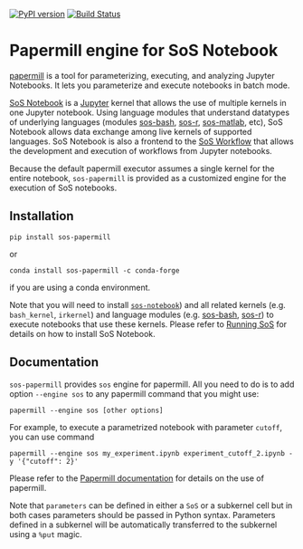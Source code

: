 [![PyPI version](https://badge.fury.io/py/sos-papermill.svg)](https://badge.fury.io/py/sos-papermill)
[![Build Status](https://travis-ci.org/vatlab/sos-papermill.svg?branch=master)](https://travis-ci.org/vatlab/sos-papermill)


# Papermill engine for SoS Notebook

[papermill](https://github.com/nteract/papermill) is a tool for parameterizing, executing, and analyzing Jupyter Notebooks. It lets you parameterize and execute notebooks in batch mode.

[SoS Notebook](https://github.com/vatlab/sos-notebook) is a [Jupyter](https://jupyter.org/) kernel that allows the use of multiple kernels in one Jupyter notebook. Using language modules that understand datatypes of underlying languages (modules [sos-bash](https://github.com/vatlab/sos-bash), [sos-r](https://github.com/vatlab/sos-r), [sos-matlab](https://github.com/vatlab/sos-matlab), etc), SoS Notebook allows data exchange among live kernels of supported languages. SoS Notebook is also a frontend to the [SoS Workflow](https://github.com/vatlab/sos) that allows the development and execution of workflows from Jupyter notebooks.

Because the default papermill executor assumes a single kernel for the entire notebook, `sos-papermill` is provided as a  customized engine for the execution of SoS notebooks.

## Installation

```
pip install sos-papermill
```

or

```
conda install sos-papermill -c conda-forge
```
if you are using a conda environment.

Note that you will need to install [`sos-notebook`](https://github.com/vatlab/sos-notebook)) and all related kernels (e.g. `bash_kernel`, `irkernel`) and language modules (e.g. [sos-bash](https://github.com/vatlab/sos-bash), [sos-r](https://github.com/vatlab/sos-r)) to execute notebooks that use these kernels. Please refer to [Running SoS](https://vatlab.github.io/sos-docs/running.html#content) for details on how to install SoS Notebook.

## Documentation

`sos-papermill` provides `sos` engine for papermill. All you need to do is to add option `--engine sos` to any papermill command that you might use:

```
papermill --engine sos [other options]
```

For example, to execute a parametrized notebook with parameter `cutoff`, you can use command

```
papermill --engine sos my_experiment.ipynb experiment_cutoff_2.ipynb -y '{"cutoff": 2}'
```

Please refer to the [Papermill documentation](https://papermill.readthedocs.io/en/latest/) for details on the use of papermill.

Note that `parameters` can be defined in either a `SoS` or a subkernel cell but in both cases
parameters should be passed in Python syntax. Parameters defined in a subkernel will be automatically
transferred to the subkernel using a `%put` magic.
